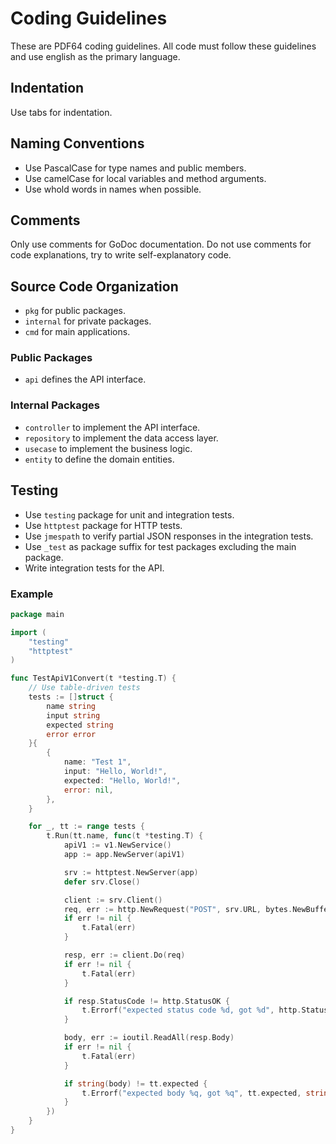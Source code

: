 Coding Guidelines
===

These are PDF64 coding guidelines. All code must follow these guidelines and use english as the primary language.

Indentation
---

Use tabs for indentation.

Naming Conventions
---

- Use PascalCase for type names and public members.
- Use camelCase for local variables and method arguments.
- Use whold words in names when possible.

Comments
---

Only use comments for GoDoc documentation. Do not use comments for code explanations, try to write self-explanatory code.

Source Code Organization
---

- `pkg` for public packages.
- `internal` for private packages.
- `cmd` for main applications.

### Public Packages

- `api` defines the API interface.

### Internal Packages

- `controller` to implement the API interface.
- `repository` to implement the data access layer.
- `usecase` to implement the business logic.
- `entity` to define the domain entities.

Testing
---

- Use `testing` package for unit and integration tests.
- Use `httptest` package for HTTP tests.
- Use `jmespath` to verify partial JSON responses in the integration tests.
- Use `_test` as package suffix for test packages excluding the main package.
- Write integration tests for the API.

### Example

```go
package main

import (
    "testing"
    "httptest"
)

func TestApiV1Convert(t *testing.T) {
    // Use table-driven tests
    tests := []struct {
        name string
        input string
        expected string
        error error
    }{
        {
            name: "Test 1",
            input: "Hello, World!",
            expected: "Hello, World!",
            error: nil,
        },
    }

    for _, tt := range tests {
        t.Run(tt.name, func(t *testing.T) {
            apiV1 := v1.NewService()
            app := app.NewServer(apiV1)

            srv := httptest.NewServer(app)
            defer srv.Close()

            client := srv.Client()
            req, err := http.NewRequest("POST", srv.URL, bytes.NewBufferString(tt.input))
            if err != nil {
                t.Fatal(err)
            }

            resp, err := client.Do(req)
            if err != nil {
                t.Fatal(err)
            }

            if resp.StatusCode != http.StatusOK {
                t.Errorf("expected status code %d, got %d", http.StatusOK, resp.StatusCode)
            }

            body, err := ioutil.ReadAll(resp.Body)
            if err != nil {
                t.Fatal(err)
            }

            if string(body) != tt.expected {
                t.Errorf("expected body %q, got %q", tt.expected, string(body))
            }
        })
    }
}
```
